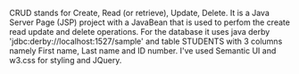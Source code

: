 CRUD stands for Create, Read (or retrieve), Update, Delete. It is a Java Server Page (JSP) project with a JavaBean that is used to perfom the create read update and delete operations. For the database it uses java derby 'jdbc:derby://localhost:1527/sample' and table STUDENTS with 3 columns namely First name, Last name and ID number. I've used Semantic UI and w3.css for styling and JQuery.